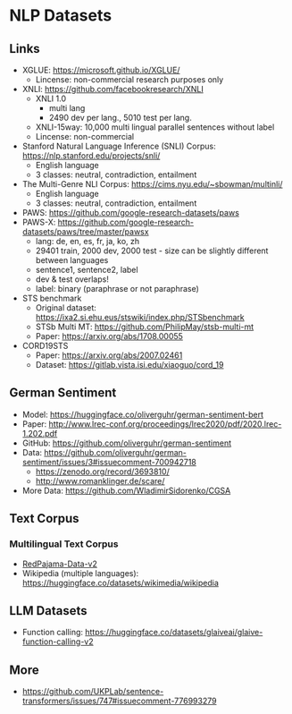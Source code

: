 # NLP Datasets

## Links

- XGLUE: <https://microsoft.github.io/XGLUE/>
  - Lincense: non-commercial research purposes only
- XNLI: <https://github.com/facebookresearch/XNLI>
  - XNLI 1.0
    - multi lang
    - 2490 dev per lang., 5010 test per lang.
  - XNLI-15way: 10,000 multi lingual parallel sentences without label
  - Lincense: non-commercial
- Stanford Natural Language Inference (SNLI) Corpus: <https://nlp.stanford.edu/projects/snli/>
  - English language
  - 3 classes: neutral, contradiction, entailment
- The Multi-Genre NLI Corpus: <https://cims.nyu.edu/~sbowman/multinli/>
  - English language
  - 3 classes: neutral, contradiction, entailment
- PAWS: <https://github.com/google-research-datasets/paws>
- PAWS-X: <https://github.com/google-research-datasets/paws/tree/master/pawsx>
  - lang: de, en, es, fr, ja, ko, zh
  - 29401 train, 2000 dev, 2000 test - size can be slightly different between languages
  - sentence1, sentence2, label
  - dev & test overlaps!
  - label: binary (paraphrase or not paraphrase)
- STS benchmark
  - Original dataset: <https://ixa2.si.ehu.eus/stswiki/index.php/STSbenchmark>
  - STSb Multi MT: <https://github.com/PhilipMay/stsb-multi-mt>
  - Paper: <https://arxiv.org/abs/1708.00055>
- CORD19STS
  - Paper: <https://arxiv.org/abs/2007.02461>
  - Dataset: <https://gitlab.vista.isi.edu/xiaoguo/cord_19>

## German Sentiment

- Model: <https://huggingface.co/oliverguhr/german-sentiment-bert>
- Paper: <http://www.lrec-conf.org/proceedings/lrec2020/pdf/2020.lrec-1.202.pdf>
- GitHub: <https://github.com/oliverguhr/german-sentiment>
- Data: <https://github.com/oliverguhr/german-sentiment/issues/3#issuecomment-700942718>
  - <https://zenodo.org/record/3693810/>
  - <http://www.romanklinger.de/scare/>
- More Data: <https://github.com/WladimirSidorenko/CGSA>

## Text Corpus

### Multilingual Text Corpus

- [RedPajama-Data-v2](https://www.together.ai/blog/redpajama-data-v2)
- Wikipedia (multiple languages): <https://huggingface.co/datasets/wikimedia/wikipedia>

## LLM Datasets

- Function calling: https://huggingface.co/datasets/glaiveai/glaive-function-calling-v2

## More

- <https://github.com/UKPLab/sentence-transformers/issues/747#issuecomment-776993279>
